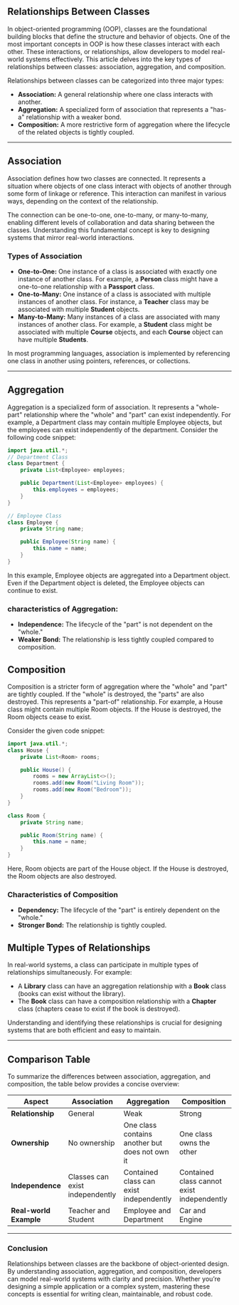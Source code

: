 ## Relationships Between Classes

In object-oriented programming (OOP), classes are the foundational 
building blocks that define the structure and behavior of objects. One 
of the most important concepts in OOP is how these classes interact with
 each other. These interactions, or relationships, allow developers to 
model real-world systems effectively. This article delves into the key 
types of relationships between classes: association, aggregation, and 
composition.

Relationships between classes can be categorized into three major types:

- **Association:** A general relationship where one class interacts with another.
- **Aggregation:** A specialized form of association that represents a "has-a" relationship with a weaker bond.
- **Composition:** A more restrictive form of aggregation where the lifecycle of the related objects is tightly coupled.

---

## Association

Association defines how two classes are connected. It represents a 
situation where objects of one class interact with objects of another 
through some form of linkage or reference. This interaction can manifest
 in various ways, depending on the context of the relationship.

The connection can be one-to-one, one-to-many, or many-to-many, 
enabling different levels of collaboration and data sharing between the 
classes. Understanding this fundamental concept is key to designing 
systems that mirror real-world interactions.

### Types of Association

- **One-to-One:** One instance of a class is associated with exactly one instance of another class. For example, a **Person** class might have a one-to-one relationship with a **Passport** class.
- **One-to-Many:** One instance of a class is associated with multiple instances of another class. For instance, a **Teacher** class may be associated with multiple **Student** objects.
- **Many-to-Many:** Many instances of a class are associated with many instances of another class. For example, a **Student** class might be associated with multiple **Course** objects, and each **Course** object can have multiple **Students**.

In most programming languages, association is implemented by 
referencing one class in another using pointers, references, or 
collections.

---

## Aggregation

Aggregation is a specialized form of association. It represents a 
"whole-part" relationship where the "whole" and "part" can exist 
independently. For example, a Department class may contain multiple 
Employee objects, but the employees can exist independently of the 
department. Consider the following code snippet:

```java
import java.util.*;
// Department Class
class Department {
    private List<Employee> employees;

    public Department(List<Employee> employees) {
        this.employees = employees;
    }
}

// Employee Class
class Employee {
    private String name;

    public Employee(String name) {
        this.name = name;
    }
}

```

In this example, Employee objects are aggregated into a Department 
object. Even if the Department object is deleted, the Employee objects 
can continue to exist.

### characteristics of Aggregation:

- **Independence:** The lifecycle of the "part" is not dependent on the "whole."
- **Weaker Bond:** The relationship is less tightly coupled compared to composition.

## Composition

Composition is a stricter form of aggregation where the "whole" and 
"part" are tightly coupled. If the "whole" is destroyed, the "parts" are
 also destroyed. This represents a "part-of" relationship. For example, a
 House class might contain multiple Room objects. If the House is 
destroyed, the Room objects cease to exist.

Consider the given code snippet:

```java
import java.util.*;
class House {
    private List<Room> rooms;

    public House() {
        rooms = new ArrayList<>();
        rooms.add(new Room("Living Room"));
        rooms.add(new Room("Bedroom"));
    }
}

class Room {
    private String name;

    public Room(String name) {
        this.name = name;
    }
}
```

Here, Room objects are part of the House object. If the House is destroyed, the Room objects are also destroyed.

### Characteristics of Composition

- **Dependency:** The lifecycle of the "part" is entirely dependent on the "whole."
- **Stronger Bond:** The relationship is tightly coupled.

## Multiple Types of Relationships

In real-world systems, a class can participate in multiple types of relationships simultaneously. For example:

- A **Library** class can have an aggregation relationship with a **Book** class (books can exist without the library).
- The **Book** class can have a composition relationship with a **Chapter** class (chapters cease to exist if the book is destroyed).

Understanding and identifying these relationships is crucial for 
designing systems that are both efficient and easy to maintain.

---

## Comparison Table

To summarize the differences between association, aggregation, and composition, the table below provides a concise overview:

| Aspect | Association | Aggregation | Composition |
| --- | --- | --- | --- |
| **Relationship** | General | Weak | Strong |
| **Ownership** | No ownership | One class contains another but does not own it | One class owns the other |
| **Independence** | Classes can exist independently | Contained class can exist independently | Contained class cannot exist independently |
| **Real-world Example** | Teacher and Student | Employee and Department | Car and Engine |

---

### Conclusion

Relationships between classes are the backbone of object-oriented 
design. By understanding association, aggregation, and composition, 
developers can model real-world systems with clarity and precision. 
Whether you’re designing a simple application or a complex system, 
mastering these concepts is essential for writing clean, maintainable, 
and robust code.